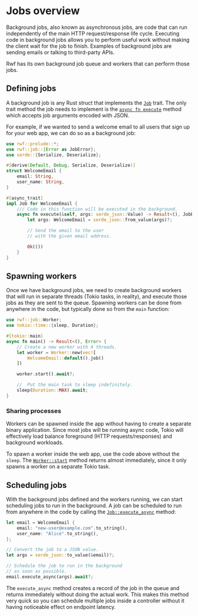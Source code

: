 # Jobs overview

Background jobs, also known as asynchronous jobs, are code that can run independently of the main HTTP request/response life cycle. Executing code in background jobs allows you to perform useful work without making the client wait for the job to finish. Examples of background jobs are sending emails or talking to third-party APIs.

Rwf has its own background job queue and workers that can perform those jobs.

## Defining jobs

A background job is any Rust struct that implements the [`Job`](https://docs.rs/rwf/latest/rwf/job/model/trait.Job.html) trait. The only trait method the job needs to implement is the [`async fn execute`](https://docs.rs/rwf/latest/rwf/job/model/trait.Job.html#tymethod.execute) method which accepts job arguments encoded with JSON.

For example, if we wanted to send a welcome email to all users that sign up for your web app, we can do so as a background job:

```rust
use rwf::prelude::*;
use rwf::job::{Error as JobError};
use serde::{Serialize, Deserialize};

#[derive(Default, Debug, Serialize, Deserialize)]
struct WelcomeEmail {
    email: String,
    user_name: String,
}

#[async_trait]
impl Job for WelcomeEmail {
    /// Code in this function will be executed in the background.
    async fn execute(&self, args: serde_json::Value) -> Result<(), JobError> {
        let args: WelcomeEmail = serde_json::from_value(args)?;

        // Send the email to the user
        // with the given email address.

        Ok(())
    }
}
```

## Spawning workers

Once we have background jobs, we need to create background workers that will run in separate threads (Tokio tasks, in reality), and execute those jobs as they are sent to the queue. Spawning workers can be done from anywhere in the code, but typically done so from the `main` function:

```rust
use rwf::job::Worker;
use tokio::time::{sleep, Duration};

#[tokio::main]
async fn main() -> Result<(), Error> {
    // Create a new worker with 4 threads.
    let worker = Worker::new(vec![
        WelcomeEmail::default().job()
    ])

    worker.start().await?;

    //  Put the main task to sleep indefinitely.
    sleep(Duration::MAX).await;
}
```

### Sharing processes

Workers can be spawned inside the app without having to create a separate binary application. Since most jobs will be running async code, Tokio will effectively load balance foreground (HTTP requests/responses) and background workloads.

To spawn a worker inside the web app, use the code above without the `sleep`. The [`Worker::start`](https://docs.rs/rwf/latest/rwf/job/worker/struct.Worker.html#method.start) method returns almost immediately, since it only spawns a worker on a separate Tokio task.

## Scheduling jobs

With the background jobs defined and the workers running, we can start scheduling jobs to run in the background. A job can be scheduled to run from anywhere in the code by calling the [`Job::execute_async`](https://docs.rs/rwf/latest/rwf/job/model/trait.Job.html#method.execute_async) method:

```rust
let email = WelcomeEmail {
    email: "new-user@example.com".to_string(),
    user_name: "Alice".to_string(),
};

// Convert the job to a JSON value.
let args = serde_json::to_value(&email)?;

// Schedule the job to run in the background
// as soon as possible.
email.execute_async(args).await?;
```

The `execute_async` method creates a record of the job in the queue and returns immediately without doing the actual work. This makes this method very quick so you can schedule multiple jobs inside a controller without it having noticeable effect on endpoint latency.
